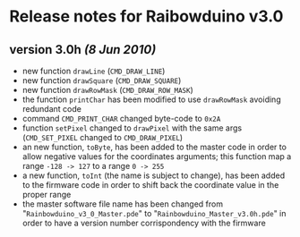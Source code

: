 # Release notes for Raibowduino v3.0 #

## version 3.0h _(8 Jun 2010)_ ##
  * new function `drawLine` (`CMD_DRAW_LINE`)
  * new function `drawSquare` (`CMD_DRAW_SQUARE`)
  * new function `drawRowMask` (`CMD_DRAW_ROW_MASK`)
  * the function `printChar` has been modified to use `drawRowMask` avoiding redundant code
  * command `CMD_PRINT_CHAR` changed byte-code to `0x2A`
  * function `setPixel` changed to `drawPixel` with the same args (`CMD_SET_PIXEL` changed to `CMD_DRAW_PIXEL`)
  * an new function, `toByte`, has been added to the master code in order to allow negative values for the coordinates arguments; this function map a range `-128 -> 127` to a range `0 -> 255`
  * a new function, `toInt` (the name is subject to change), has been added to the firmware code in order to shift back the coordinate value in the proper range
  * the master software file name has been changed from "`Rainbowduino_v3_0_Master.pde`" to "`Rainbowduino_Master_v3.0h.pde`" in order to have a version number corrispondency with the firmware